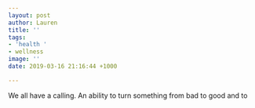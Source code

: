 ```yaml
---
layout: post
author: Lauren
title: ''
tags:
- 'health '
- wellness
image: ''
date: 2019-03-16 21:16:44 +1000

---
```

We all have a calling. An ability to turn something from bad to good and to 